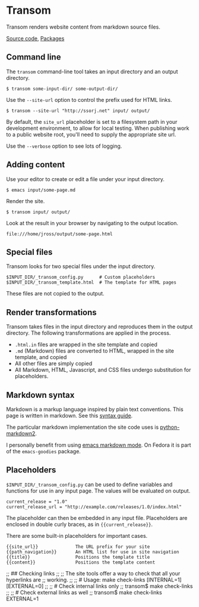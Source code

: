 # Transom

Transom renders website content from markdown source files.

[Source code](https://github.com/ssorj/transom), [Packages]({{site_url}}/projects/magnum.html#transom)

## Command line

The `transom` command-line tool takes an input directory and an output
directory.

    $ transom some-input-dir/ some-output-dir/
    
Use the `--site-url` option to control the prefix used for HTML links.

    $ transom --site-url "http://ssorj.net" input/ output/

By default, the `site_url` placeholder is set to a filesystem path in
your development environment, to allow for local testing.  When
publishing work to a public website root, you'll need to supply the
appropriate site url.

Use the `--verbose` option to see lots of logging.

## Adding content

Use your editor to create or edit a file under your input directory.

    $ emacs input/some-page.md

Render the site.

    $ transom input/ output/

Look at the result in your browser by navigating to the output
location.

    file:///home/jross/output/some-page.html

## Special files

Transom looks for two special files under the input directory.

    $INPUT_DIR/_transom_config.py      # Custom placeholders
    $INPUT_DIR/_transom_template.html  # The template for HTML pages

These files are not copied to the output.

## Render transformations

Transom takes files in the input directory and reproduces them in the
output directory.  The following transformations are applied in the
process.

 - `.html.in` files are wrapped in the site template and copied
 - `.md` (Markdown) files are converted to HTML, wrapped in the site
   template, and copied
 - All other files are simply copied
 - All Markdown, HTML, Javascript, and CSS files undergo substitution
   for placeholders.

## Markdown syntax

Markdown is a markup language inspired by plain text conventions.
This page is written in markdown.  See this [syntax guide][syntax].

The particular markdown implementation the site code uses is
[python-markdown2][markdown2].

I personally benefit from using [emacs markdown mode][emacs].  On
Fedora it is part of the `emacs-goodies` package.

[syntax]: http://daringfireball.net/projects/markdown/syntax
[markdown2]: https://github.com/trentm/python-markdown2
[emacs]:  http://jblevins.org/projects/markdown-mode/

## Placeholders

`$INPUT_DIR/_transom_config.py` can be used to define variables and
functions for use in any input page.  The values will be evaluated on
output.

    current_release = "1.0"
    current_release_url = "http://example.com/releases/1.0/index.html"

The placeholder can then be embedded in any input file.  Placeholders
are enclosed in double curly braces, as in
<code>&#123;&#123;current_release&#125;&#125;</code>.

There are some built-in placeholders for important cases.

<pre><code>&#123;&#123;site_url&#125;&#125;              The URL prefix for your site
&#123;&#123;path_navigation&#125;&#125;       An HTML list for use in site navigation
&#123;&#123;title&#125;&#125;                 Positions the template title
&#123;&#123;content&#125;&#125;               Positions the template content
</code></pre>

;; ## Checking links
;; 
;; The site tools offer a way to check that all your hyperlinks are
;; working.
;; 
;;     # Usage: make check-links [INTERNAL=1] [EXTERNAL=0]
;; 
;;     # Check internal links only
;;     transom$ make check-links
;;
;;     # Check external links as well
;;     transom$ make check-links EXTERNAL=1

